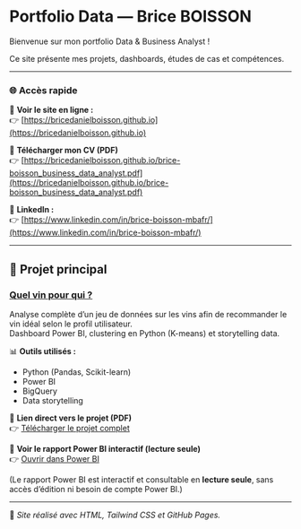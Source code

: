 # Portfolio Data — Brice BOISSON

Bienvenue sur mon portfolio Data & Business Analyst !

Ce site présente mes projets, dashboards, études de cas et compétences.

---

### 🌐 Accès rapide

🔗 **Voir le site en ligne :**  
👉 [https://bricedanielboisson.github.io](https://bricedanielboisson.github.io)

📄 **Télécharger mon CV (PDF)**  
👉 [https://bricedanielboisson.github.io/brice-boisson_business_data_analyst.pdf](https://bricedanielboisson.github.io/brice-boisson_business_data_analyst.pdf)

💼 **LinkedIn :**  
👉 [https://www.linkedin.com/in/brice-boisson-mbafr/](https://www.linkedin.com/in/brice-boisson-mbafr/)

---

## 🍷 Projet principal

### [Quel vin pour qui ?](https://bricedanielboisson.github.io/projet_quel_vin_pour_qui.pdf)
Analyse complète d’un jeu de données sur les vins afin de recommander le vin idéal selon le profil utilisateur.  
Dashboard Power BI, clustering en Python (K-means) et storytelling data.

📊 **Outils utilisés :**
- Python (Pandas, Scikit-learn)
- Power BI
- BigQuery
- Data storytelling

📄 **Lien direct vers le projet (PDF)**  
👉 [Télécharger le projet complet](https://bricedanielboisson.github.io/projet_quel_vin_pour_qui.pdf)

🔗 **Voir le rapport Power BI interactif (lecture seule)**  
👉 [Ouvrir dans Power BI](https://app.powerbi.com/view?r=eyJrIjoiNWE5ODA3NDgtOTk3ZS00Y2RlLWEwN2YtMTVkNmRiZGY0NDJjIiwidCI6IjQ1NWY0OTkyLTcxNTAtNGYwNi04NDFlLWU1MTA3NTUxNzFjNiJ9&pageName=e25d8a68cdfbab9dcc9f)

(Le rapport Power BI est interactif et consultable en **lecture seule**, sans accès d’édition ni besoin de compte Power BI.)

---

🧠 *Site réalisé avec HTML, Tailwind CSS et GitHub Pages.*
